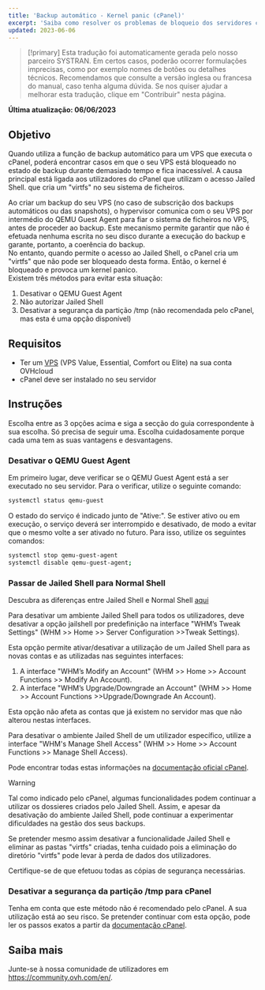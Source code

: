 ```yaml
---
title: 'Backup automático - Kernel panic (cPanel)'
excerpt: 'Saiba como resolver os problemas de bloqueio dos servidores cPanel durante o backup automático OVHcloud'
updated: 2023-06-06
---
```


> [!primary]
> Esta tradução foi automaticamente gerada pelo nosso parceiro SYSTRAN. Em certos casos, poderão ocorrer formulações imprecisas, como por exemplo nomes de botões ou detalhes técnicos. Recomendamos que consulte a versão inglesa ou francesa do manual, caso tenha alguma dúvida. Se nos quiser ajudar a melhorar esta tradução, clique em "Contribuir" nesta página.
>

**Última atualização: 06/06/2023**

## Objetivo

Quando utiliza a função de backup automático para um VPS que executa o cPanel, poderá encontrar casos em que o seu VPS está bloqueado no estado de backup durante demasiado tempo e fica inacessível. A causa principal está ligada aos utilizadores do cPanel que utilizam o acesso Jailed Shell. que cria um "virtfs" no seu sistema de ficheiros. 

Ao criar um backup do seu VPS (no caso de subscrição dos backups automáticos ou das snapshots), o hypervisor comunica com o seu VPS por intermédio do QEMU Guest Agent para fiar o sistema de ficheiros no VPS, antes de proceder ao backup. Este mecanismo permite garantir que não é efetuada nenhuma escrita no seu disco durante a execução do backup e garante, portanto, a coerência do backup.
<br>No entanto, quando permite o acesso ao Jailed Shell, o cPanel cria um "virtfs" que não pode ser bloqueado desta forma. Então, o kernel é bloqueado e provoca um kernel panico.
<br>Existem três métodos para evitar esta situação:

1. Desativar o QEMU Guest Agent
2. Não autorizar Jailed Shell
3. Desativar a segurança da partição /tmp (não recomendada pelo cPanel, mas esta é uma opção disponível)

## Requisitos

- Ter um [VPS](https://www.ovhcloud.com/pt/vps/) (VPS Value, Essential, Comfort ou Elite) na sua conta OVHcloud
- cPanel deve ser instalado no seu servidor

## Instruções

Escolha entre as 3 opções acima e siga a secção do guia correspondente à sua escolha. Só precisa de seguir uma.
Escolha cuidadosamente porque cada uma tem as suas vantagens e desvantagens.

### Desativar o QEMU Guest Agent

Em primeiro lugar, deve verificar se o QEMU Guest Agent está a ser executado no seu servidor. Para o verificar, utilize o seguinte comando:

```bash
systemctl status qemu-guest
```

O estado do serviço é indicado junto de "Ative:". Se estiver ativo ou em execução, o serviço deverá ser interrompido e desativado, de modo a evitar que o mesmo volte a ser ativado no futuro. Para isso, utilize os seguintes comandos:

```bash
systemctl stop qemu-guest-agent
systemctl disable qemu-guest-agent;
```

### Passar de Jailed Shell para Normal Shell

Descubra as diferenças entre Jailed Shell e Normal Shell [aqui](https://support.cpanel.net/hc/en-us/articles/360051992634-Differences-Between-Normal-and-Jailed-Shell)

Para desativar um ambiente Jailed Shell para todos os utilizadores, deve desativar a opção jailshell por predefinição na interface "WHM’s Tweak Settings" (WHM >> Home >> Server Configuration >>Tweak Settings).

Esta opção permite ativar/desativar a utilização de um Jailed Shell para as novas contas e as utilizadas nas seguintes interfaces:

1. A interface "WHM’s Modify an Account" (WHM >> Home >> Account Functions >> Modify An Account).
2. A interface "WHM’s Upgrade/Downgrade an Account" (WHM >> Home >> Account Functions >>Upgrade/Downgrade An Account).

Esta opção não afeta as contas que já existem no servidor mas que não alterou nestas interfaces.

Para desativar o ambiente Jailed Shell de um utilizador específico, utilize a interface "WHM's Manage Shell Access" (WHM >> Home >> Account Functions >> Manage Shell Access).

Pode encontrar todas estas informações na [documentação oficial cPanel](https://docs.cpanel.net/knowledge-base/accounts/virtfs-jailed-shell/#disable-or-remove-a-jailed-shell-environment).

> [!warning]
>
> Tal como indicado pelo cPanel, algumas funcionalidades podem continuar a utilizar os dossieres criados pelo Jailed Shell. Assim, e apesar da desativação do ambiente Jailed Shell, pode continuar a experimentar dificuldades na gestão dos seus backups.
>
> Se pretender mesmo assim desativar a funcionalidade Jailed Shell e eliminar as pastas "virtfs" criadas, tenha cuidado pois a eliminação do diretório "virtfs" pode levar à perda de dados dos utilizadores.
>
> Certifique-se de que efetuou todas as cópias de segurança necessárias.

### Desativar a segurança da partição /tmp para cPanel

Tenha em conta que este método não é recomendado pelo cPanel. A sua utilização está ao seu risco. Se pretender continuar com esta opção, pode ler os passos exatos a partir da [documentação cPanel](https://docs.cpanel.net/knowledge-base/security/tips-to-make-your-server-more-secure/#harden-your-tmp-partition).

## Saiba mais

Junte-se à nossa comunidade de utilizadores em <https://community.ovh.com/en/>.
